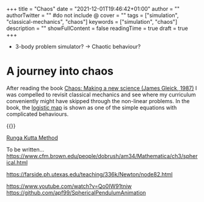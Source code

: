 +++
title = "Chaos"
date = "2021-12-01T19:46:42+01:00"
author = ""
authorTwitter = "" #do not include @
cover = ""
tags = ["simulation", "classical-mechanics", "chaos"]
keywords = ["simulation", "chaos"]
description = ""
showFullContent = false
readingTime = true
draft = true
+++


- 3-body problem simulator? -> Chaotic behaviour?

# A journey into chaos
After reading the book [Chaos: Making a new science (James Gleick, 1987)](https://en.wikipedia.org/wiki/Chaos:_Making_a_New_Science) I was compelled to revisit classical mechanics and see where my curriculum conveniently might have skipped through the non-linear problems. In the book, the [logistic map](https://en.wikipedia.org/wiki/Logistic_map) is shown as one of the simple equations with complicated behaviours. 

{{<equation src="x_{n+1} = rx_n(1-x_n}" position="center">}}



[Runga Kutta Method](https://lpsa.swarthmore.edu/NumInt/NumIntFirst.html)

 

To be written... 
https://www.cfm.brown.edu/people/dobrush/am34/Mathematica/ch3/spherical.html

https://farside.ph.utexas.edu/teaching/336k/Newton/node82.html

https://www.youtube.com/watch?v=Qo0IW91tniw
https://github.com/apf99/SphericalPendulumAnimation